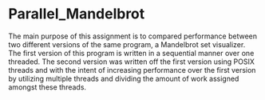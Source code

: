 Parallel_Mandelbrot
===================


The main purpose of this assignment is to compared performance between two different versions of the same program, a Mandelbrot set visualizer. 
The first version of this program is written in a sequential manner over one threaded. 
The second version was written off the first version using POSIX threads and with the intent of increasing performance over the first version by utilizing multiple threads and dividing the amount of work assigned amongst these threads.

